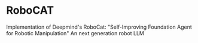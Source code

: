 # RoboCAT
Implementation of Deepmind's RoboCat: "Self-Improving Foundation Agent for Robotic Manipulation" An next generation robot LLM
